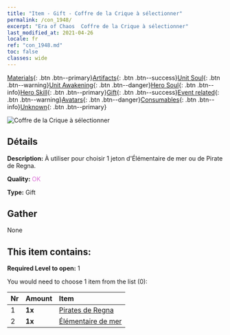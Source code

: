 ```yaml
---
title: "Item - Gift - Coffre de la Crique à sélectionner"
permalink: /con_1948/
excerpt: "Era of Chaos  Coffre de la Crique à sélectionner"
last_modified_at: 2021-04-26
locale: fr
ref: "con_1948.md"
toc: false
classes: wide
---
```

 [Materials](/ItemsFR/){: .btn .btn--primary}[Artifacts](/ItemsFR/Artifacts/){: .btn .btn--success}[Unit Soul](/ItemsFR/UnitSoul/){: .btn .btn--warning}[Unit Awakening](/ItemsFR/UnitAwakening/){: .btn .btn--danger}[Hero Soul](/ItemsFR/HeroSoul/){: .btn .btn--info}[Hero Skill](/ItemsFR/HeroSkill/){: .btn .btn--primary}[Gift](/ItemsFR/Gift/){: .btn .btn--success}[Event related](/ItemsFR/Events/){: .btn .btn--warning}[Avatars](/ItemsFR/Avatars/){: .btn .btn--danger}[Consumables](/ItemsFR/Consumables/){: .btn .btn--info}[Unknown](/ItemsFR/Unknown/){: .btn .btn--primary}

 ![Coffre de la Crique à sélectionner](/images/t/i_904010.png)

## Détails
 **Description:** À utiliser pour choisir 1 jeton d'Élémentaire de mer ou de Pirate de Regna.

 **Quality:** <span style="color: #DA70D6">OK</span>

 **Type:** Gift

## Gather

  None

## This item contains:

 **Required Level to open:** 1

 You would need to choose 1 item from the list (0):

  | Nr | Amount |     Item    |
  |:---|:-------|:------------|
  | 1 |  **1x** | [Pirates de Regna](/ItemsFR/unt_273/) |  | 
  | 2 |  **1x** | [Élémentaire de mer](/ItemsFR/unt_275/) |  | 
